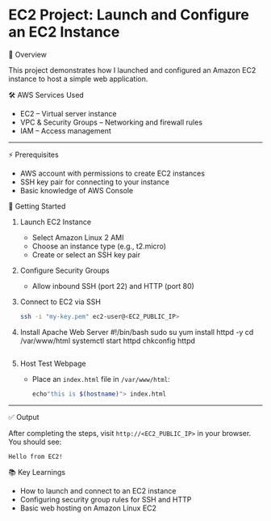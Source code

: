 # EC2 Project: Launch and Configure an EC2 Instance

📌 Overview

This project demonstrates how I launched and configured an Amazon EC2 instance to host a simple web application.

🛠️ AWS Services Used

- EC2 – Virtual server instance
- VPC & Security Groups – Networking and firewall rules
- IAM – Access management

---

⚡ Prerequisites

- AWS account with permissions to create EC2 instances
- SSH key pair for connecting to your instance
- Basic knowledge of AWS Console


🚀 Getting Started

1. Launch EC2 Instance
   - Select Amazon Linux 2 AMI
   - Choose an instance type (e.g., t2.micro)
   - Create or select an SSH key pair

2. Configure Security Groups
   - Allow inbound SSH (port 22) and HTTP (port 80)

3. Connect to EC2 via SSH
   ```bash
   ssh -i "my-key.pem" ec2-user@<EC2_PUBLIC_IP>
   ```

4. Install Apache Web Server
  #!/bin/bash
  sudo su
  yum install httpd -y
  cd /var/www/html
  systemctl start httpd
  chkconfig httpd
   ```

5. Host Test Webpage
   - Place an `index.html` file in `/var/www/html`:
     ```bash
     echo"this is $(hostname)"> index.html
     ```

---

✅ Output

After completing the steps, visit `http://<EC2_PUBLIC_IP>` in your browser.  
You should see:

```
Hello from EC2!
```


📚 Key Learnings

- How to launch and connect to an EC2 instance
- Configuring security group rules for SSH and HTTP
- Basic web hosting on Amazon Linux EC2


